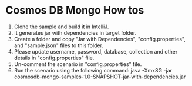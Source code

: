# Cosmos DB Mongo How tos

1. Clone the sample and build it in IntelliJ.
2. It generates jar with dependencies in target folder.
3. Create a folder and copy "Jar with Dependencies", "config.properties", and "sample.json" files to this folder.
4. Please update username, password, database, collection and other details in "config.properties" file.
5. Un-comment the scenario in "config.properties" file.
6. Run the scenario using the following command:
 java -Xmx8G -jar cosmosdb-mongo-samples-1.0-SNAPSHOT-jar-with-dependencies.jar